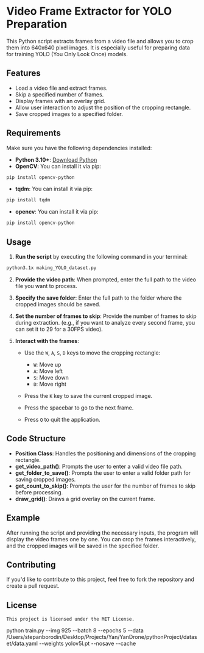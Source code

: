 
# Video Frame Extractor for YOLO Preparation

This Python script extracts frames from a video file and allows you to crop them into 640x640 pixel images. It is especially useful for preparing data for training YOLO (You Only Look Once) models.

## Features

- Load a video file and extract frames.
- Skip a specified number of frames.
- Display frames with an overlay grid.
- Allow user interaction to adjust the position of the cropping rectangle.
- Save cropped images to a specified folder.

## Requirements

Make sure you have the following dependencies installed:

- **Python 3.10+**: [Download Python](https://www.python.org/downloads/)
- **OpenCV**: You can install it via pip:
```bash
pip install opencv-python
```
- **tqdm**: You can install it via pip:
```bash
pip install tqdm
```
- **opencv**: You can install it via pip:
```bash
pip install opencv-python
```

## Usage

1. **Run the script** by executing the following command in your terminal:

```bash
python3.1x making_YOLO_dataset.py
```

2. **Provide the video path**: When prompted, enter the full path to the video file you want to process.

3. **Specify the save folder**: Enter the full path to the folder where the cropped images should be saved.

4. **Set the number of frames to skip**: Provide the number of frames to skip during extraction. (e.g., if you want to analyze every second frame, you can set it to 29 for a 30FPS video).

5. **Interact with the frames**:
   - Use the `W`, `A`, `S`, `D` keys to move the cropping rectangle:
     - `W`: Move up
     - `A`: Move left
     - `S`: Move down
     - `D`: Move right

   - Press the `K` key to save the current cropped image.
   - Press the spacebar to go to the next frame.
   - Press `Q` to quit the application.

## Code Structure

- **Position Class**: Handles the positioning and dimensions of the cropping rectangle.
- **get_video_path()**: Prompts the user to enter a valid video file path.
- **get_folder_to_save()**: Prompts the user to enter a valid folder path for saving cropped images.
- **get_count_to_skip()**: Prompts the user for the number of frames to skip before processing.
- **draw_grid()**: Draws a grid overlay on the current frame.

## Example

After running the script and providing the necessary inputs, the program will display the video frames one by one. You can crop the frames interactively, and the cropped images will be saved in the specified folder.

## Contributing

If you'd like to contribute to this project, feel free to fork the repository and create a pull request.

## License
```
This project is licensed under the MIT License.
```

python train.py --img 925 --batch 8 --epochs 5 --data /Users/stepanborodin/Desktop/Projects/Yan/YanDrone/pythonProject/dataset/data.yaml --weights yolov5l.pt  --nosave --cache